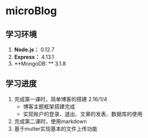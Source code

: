 # microBlog
## **学习环境**
1. **Node.js：** 0.12.7
2. **Express：** 4.13.1
3. **MongoDB: ** 3.1.8

## 学习进度
1. 完成第一课时，简单博客的搭建 2.16/1/4
    - 博客主题框架搭建完成
    - 实现账户的登录、退出、文章的发表、数据库的使用
2. 完成第二课时，使用markdown
3. 基于multer实现基本的文件上传功能